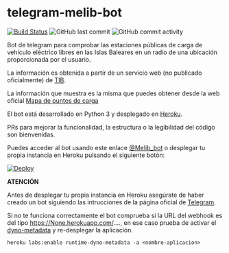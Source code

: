 # telegram-melib-bot
[![Build Status](https://img.shields.io/travis/hokus15/melib-telegram-bot?logo=travis)](https://travis-ci.com/github/hokus15/melib-telegram-bot) ![GitHub last commit](https://img.shields.io/github/last-commit/hokus15/melib-telegram-bot?logo=github) ![GitHub commit activity](https://img.shields.io/github/commit-activity/m/hokus15/melib-telegram-bot?logo=github)

Bot de telegram para comprobar las estaciones públicas de carga de vehículo eléctrico libres en las Islas Baleares en un radio de una ubicación proporcionada por el usuario.

La información es obtenida a partir de un servicio web (no publicado oficialmente) de [TIB](https://www.tib.org).

La información que muestra es la misma que puedes obtener desde la web oficial [Mapa de puntos de carga](https://www.tib.org/ximelib/public/map.xhtml)

El bot está desarrollado en Python 3 y desplegado en [Heroku](https://heroku.com).

PRs para mejorar la funcionalidad, la estructura o la legibilidad del código son bienvenidas.

Puedes acceder al bot usando este enlace [@Melib_bot](https://t.me/Melib_bot) o desplegar tu propia instancia en Heroku pulsando el siguiente botón:

[![Deploy](https://www.herokucdn.com/deploy/button.svg)](https://heroku.com/deploy)

**ATENCIÓN**

Antes de desplegar tu propia instancia en Heroku asegúrate de haber creado un bot siguiendo las intrucciones de la página oficial de [Telegram](https://core.telegram.org/bots#3-how-do-i-create-a-bot).

Si no te funciona correctamente el bot comprueba si la URL del webhook es del tipo https://None.herokuapp.com/...., en ese caso prueba de activar el [dyno-metadata](https://devcenter.heroku.com/articles/dyno-metadata) y re-desplegar la aplicación.

```
heroku labs:enable runtime-dyno-metadata -a <nombre-aplicacion>
```
